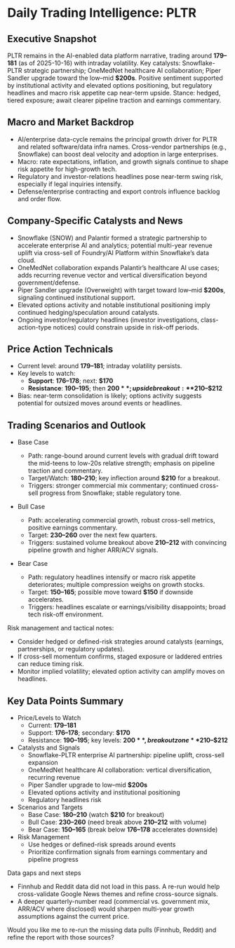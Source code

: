 # Daily Trading Intelligence: PLTR

## Executive Snapshot
PLTR remains in the AI-enabled data platform narrative, trading around **$179–$181** (as of 2025-10-16) with intraday volatility. Key catalysts: Snowflake-PLTR strategic partnership; OneMedNet healthcare AI collaboration; Piper Sandler upgrade toward the low–mid **$200s**. Positive sentiment supported by institutional activity and elevated options positioning, but regulatory headlines and macro risk appetite cap near-term upside. Stance: hedged, tiered exposure; await clearer pipeline traction and earnings commentary.

## Macro and Market Backdrop
- AI/enterprise data-cycle remains the principal growth driver for PLTR and related software/data infra names. Cross-vendor partnerships (e.g., Snowflake) can boost deal velocity and adoption in large enterprises.
- Macro: rate expectations, inflation, and growth signals continue to shape risk appetite for high-growth tech.
- Regulatory and investor-relations headlines pose near-term swing risk, especially if legal inquiries intensify.
- Defense/enterprise contracting and export controls influence backlog and order flow.

## Company-Specific Catalysts and News
- Snowflake (SNOW) and Palantir formed a strategic partnership to accelerate enterprise AI and analytics; potential multi-year revenue uplift via cross-sell of Foundry/AI Platform within Snowflake’s data cloud.
- OneMedNet collaboration expands Palantir’s healthcare AI use cases; adds recurring revenue vector and vertical diversification beyond government/defense.
- Piper Sandler upgrade (Overweight) with target toward low–mid **$200s**, signaling continued institutional support.
- Elevated options activity and notable institutional positioning imply continued hedging/speculation around catalysts.
- Ongoing investor/regulatory headlines (investor investigations, class-action-type notices) could constrain upside in risk-off periods.

## Price Action Technicals
- Current level: around **$179–$181**; intraday volatility persists.
- Key levels to watch:
  - **Support**: **$176–$178**; next: **$170**  
  - **Resistance**: **$190–$195**; then **$200**; upside breakout: **$210–$212**
- Bias: near-term consolidation is likely; options activity suggests potential for outsized moves around events or headlines.

## Trading Scenarios and Outlook

- Base Case
  - Path: range-bound around current levels with gradual drift toward the mid-teens to low-20s relative strength; emphasis on pipeline traction and commentary.
  - Target/Watch: **$180–$210**; key inflection around **$210** for a breakout.
  - Triggers: stronger commercial mix commentary; continued cross-sell progress from Snowflake; stable regulatory tone.

- Bull Case
  - Path: accelerating commercial growth, robust cross-sell metrics, positive earnings commentary.
  - Target: **$230–$260** over the next few quarters.
  - Triggers: sustained volume breakout above **$210–$212** with convincing pipeline growth and higher ARR/ACV signals.

- Bear Case
  - Path: regulatory headlines intensify or macro risk appetite deteriorates; multiple compression weighs on growth stocks.
  - Target: **$150–$165**; possible move toward **$150** if downside accelerates.
  - Triggers: headlines escalate or earnings/visibility disappoints; broad tech risk-off environment.

Risk management and tactical notes:
- Consider hedged or defined-risk strategies around catalysts (earnings, partnerships, or regulatory updates).
- If cross-sell momentum confirms, staged exposure or laddered entries can reduce timing risk.
- Monitor implied volatility; elevated option activity can amplify moves on headlines.

## Key Data Points Summary

- Price/Levels to Watch
  - Current: **$179–$181**  
  - Support: **$176–$178**; secondary: **$170**  
  - Resistance: **$190–$195**; key levels: **$200**, breakout zone **$210–$212**  
- Catalysts and Signals
  - Snowflake-PLTR enterprise AI partnership: pipeline uplift, cross-sell expansion
  - OneMedNet healthcare AI collaboration: vertical diversification, recurring revenue
  - Piper Sandler upgrade to low–mid **$200s**
  - Elevated options activity and institutional positioning
  - Regulatory headlines risk
- Scenarios and Targets
  - Base Case: **$180–$210** (watch **$210** for breakout)
  - Bull Case: **$230–$260** (need break above **$210–$212** with volume)
  - Bear Case: **$150–$165** (break below **$176–$178** accelerates downside)
- Risk Management
  - Use hedges or defined-risk spreads around events
  - Prioritize confirmation signals from earnings commentary and pipeline progress

Data gaps and next steps
- Finnhub and Reddit data did not load in this pass. A re-run would help cross-validate Google News themes and refine cross-source signals.
- A deeper quarterly-number read (commercial vs. government mix, ARR/ACV where disclosed) would sharpen multi-year growth assumptions against the current price.

Would you like me to re-run the missing data pulls (Finnhub, Reddit) and refine the report with those sources?